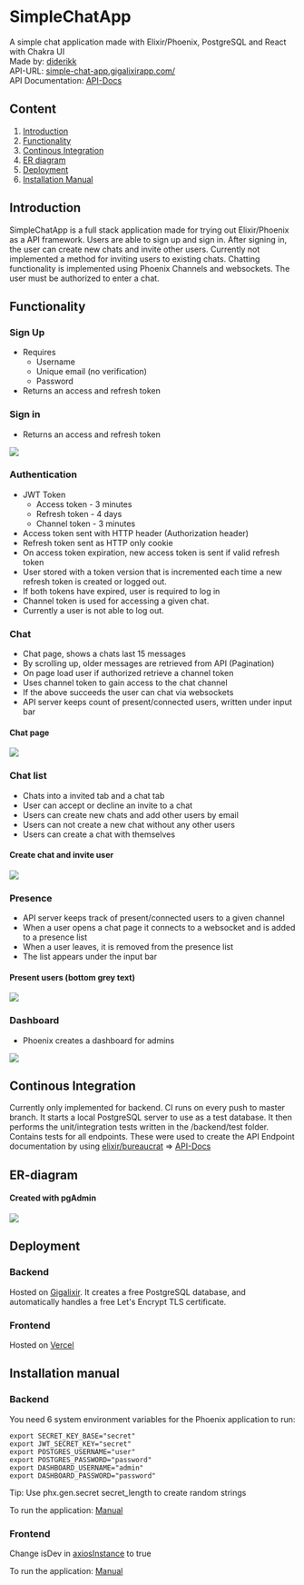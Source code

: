 # SimpleChatApp

A simple chat application made with Elixir/Phoenix, PostgreSQL and React with Chakra UI  
Made by: [diderikk](https://github.com/diderikk)  
API-URL: [simple-chat-app.gigalixirapp.com/](https://simple-chat-app.gigalixirapp.com/)  
API Documentation: [API-Docs](backend/docs/APIDOCS.md)

## Content

1. [Introduction](#introduction)
2. [Functionality](#functionality)
3. [Continous Integration](#continous-integration)
4. [ER diagram](#er-diagram)
5. [Deployment](#deployment)
6. [Installation Manual](#installation-manual)

## Introduction

SimpleChatApp is a full stack application made for trying out Elixir/Phoenix as a API framework. Users are able to sign up and sign in. After signing in, the user can create new chats and invite other users. Currently not implemented a method for inviting users to existing chats. Chatting functionality is implemented using Phoenix Channels and websockets. The user must be authorized to enter a chat.

## Functionality

### Sign Up

- Requires
  - Username
  - Unique email (no verification)
  - Password
- Returns an access and refresh token

### Sign in

- Returns an access and refresh token

![](./assets/signup.gif)

### Authentication

- JWT Token
  - Access token - 3 minutes
  - Refresh token - 4 days
  - Channel token - 3 minutes
- Access token sent with HTTP header (Authorization header)
- Refresh token sent as HTTP only cookie
- On access token expiration, new access token is sent if valid refresh token
- User stored with a token version that is incremented each time a new refresh token is created or logged out.
- If both tokens have expired, user is required to log in
- Channel token is used for accessing a given chat.
- Currently a user is not able to log out.

### Chat

- Chat page, shows a chats last 15 messages
- By scrolling up, older messages are retrieved from API (Pagination)
- On page load user if authorized retrieve a channel token
- Uses channel token to gain access to the chat channel
- If the above succeeds the user can chat via websockets
- API server keeps count of present/connected users, written under input bar

#### Chat page

![](./assets/chat.gif)

### Chat list

- Chats into a invited tab and a chat tab
- User can accept or decline an invite to a chat
- Users can create new chats and add other users by email
- Users can not create a new chat without any other users
- Users can create a chat with themselves

#### Create chat and invite user

![](./assets/createchat.gif)

### Presence

- API server keeps track of present/connected users to a given channel
- When a user opens a chat page it connects to a websocket and is added to a presence list
- When a user leaves, it is removed from the presence list
- The list appears under the input bar

#### Present users (bottom grey text)

![](./assets/presence.gif)

### Dashboard

- Phoenix creates a dashboard for admins

![](./assets/dashboard.png)

## Continous Integration

Currently only implemented for backend. CI runs on every push to master branch. It starts a local PostgreSQL server to use as a test database. It then performs the unit/integration tests written in the /backend/test folder. Contains tests for all endpoints. These were used to create the API Endpoint documentation by using
[elixir/bureaucrat](https://github.com/api-hogs/bureaucrat) => [API-Docs](backend/docs/APIDOCS.md)

## ER-diagram

#### Created with pgAdmin

![](./assets/ERD.png)

## Deployment

### Backend

Hosted on [Gigalixir](https://www.gigalixir.com/). It creates a free PostgreSQL database, and automatically handles a free Let's Encrypt TLS certificate.

### Frontend

Hosted on [Vercel](https://vercel.com/)

## Installation manual

### Backend

You need 6 system environment variables for the Phoenix application to run:

```
export SECRET_KEY_BASE="secret"
export JWT_SECRET_KEY="secret"
export POSTGRES_USERNAME="user"
export POSTGRES_PASSWORD="password"
export DASHBOARD_USERNAME="admin"
export DASHBOARD_PASSWORD="password"
```

Tip: Use phx.gen.secret secret_length to create random strings

To run the application: [Manual](backend/README.md)

### Frontend

Change isDev in [axiosInstance](frontend/src/utils/axiosInstance.ts) to true

To run the application: [Manual](frontend/README.md)
